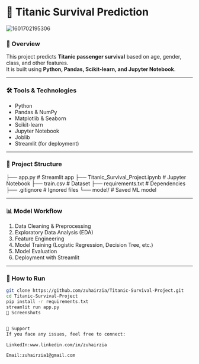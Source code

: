 # 🚢 Titanic Survival Prediction  

![1601702195306](https://github.com/user-attachments/assets/428b9e6f-bed5-48c8-9e0a-bad9a1d092ac)

### 📌 Overview  
This project predicts **Titanic passenger survival** based on age, gender, class, and other features.  
It is built using **Python, Pandas, Scikit-learn, and Jupyter Notebook**.  

---

### 🛠 Tools & Technologies  
- Python  
- Pandas & NumPy  
- Matplotlib & Seaborn  
- Scikit-learn  
- Jupyter Notebook  
- Joblib  
- Streamlit (for deployment)  

---

### 📂 Project Structure  
├── app.py # Streamlit app
├── Titanic_Survival_Project.ipynb # Jupyter Notebook
├── train.csv # Dataset
├── requirements.txt # Dependencies
├── .gitignore # Ignored files
└── model/ # Saved ML model


---

### 📊 Model Workflow  
1. Data Cleaning & Preprocessing  
2. Exploratory Data Analysis (EDA)  
3. Feature Engineering  
4. Model Training (Logistic Regression, Decision Tree, etc.)  
5. Model Evaluation  
6. Deployment with Streamlit  

---

### 🚀 How to Run  
```bash
git clone https://github.com/zuhairzia/Titanic-Survival-Project.git
cd Titanic-Survival-Project
pip install -r requirements.txt
streamlit run app.py
📸 Screenshots


📧 Support
If you face any issues, feel free to connect:

LinkedIn:www.linkedin.com/in/zuhairzia

Email:zuhairzia1@gmail.com

